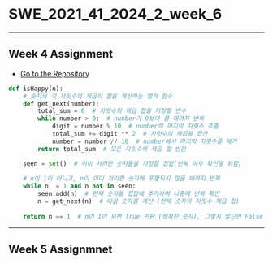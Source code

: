 # SWE_2021_41_2024_2_week_6

---

## Week 4 Assignment

* [Go to the Repository](https://github.com/Jinozzs/SWE_2021_41_2024_2_week_4.git)

```python
def isHappy(n):
    # 숫자의 각 자릿수의 제곱의 합을 계산하는 헬퍼 함수
    def get_next(number):
        total_sum = 0  # 자릿수의 제곱 합을 저장할 변수
        while number > 0:  # number가 0보다 클 때까지 반복
            digit = number % 10  # number의 마지막 자릿수 추출
            total_sum += digit ** 2  # 자릿수의 제곱을 합산
            number = number // 10  # number에서 마지막 자릿수를 제거
        return total_sum  # 모든 자릿수의 제곱 합 반환

    seen = set()  # 이미 처리한 숫자들을 저장할 집합(반복 여부 확인을 위함)
    
    # n이 1이 아니고, n이 이미 처리한 숫자에 포함되지 않을 때까지 반복
    while n != 1 and n not in seen:
        seen.add(n)  # 현재 숫자를 집합에 추가하여 나중에 반복 확인
        n = get_next(n)  # 다음 숫자를 계산 (현재 숫자의 자릿수 제곱 합)
    
    return n == 1  # n이 1이 되면 True 반환 (행복한 숫자), 그렇지 않으면 False 반환
```

---

## Week 5 Assignmnet

>


